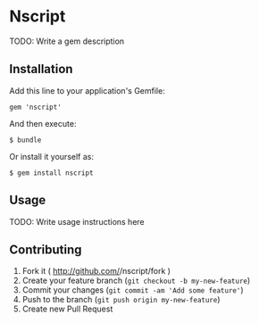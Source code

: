 # Nscript

TODO: Write a gem description

## Installation

Add this line to your application's Gemfile:

    gem 'nscript'

And then execute:

    $ bundle

Or install it yourself as:

    $ gem install nscript

## Usage

TODO: Write usage instructions here

## Contributing

1. Fork it ( http://github.com/<my-github-username>/nscript/fork )
2. Create your feature branch (`git checkout -b my-new-feature`)
3. Commit your changes (`git commit -am 'Add some feature'`)
4. Push to the branch (`git push origin my-new-feature`)
5. Create new Pull Request
